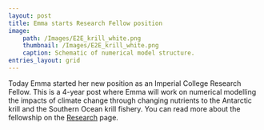 ```yaml
---
layout: post
title: Emma starts Research Fellow position
image: 
    path: /Images/E2E_krill_white.png
    thumbnail: /Images/E2E_krill_white.png
    caption: Schematic of numerical model structure. 
entries_layout: grid
---
```


Today Emma started her new position as an Imperial College Research Fellow. This is a 4-year post where Emma will work on numerical modelling the impacts of climate change through changing nutrients to the Antarctic krill and the Southern Ocean krill fishery. You can read more about the fellowship on the [Research](https://e-cavan.github.io/Research/) page.


